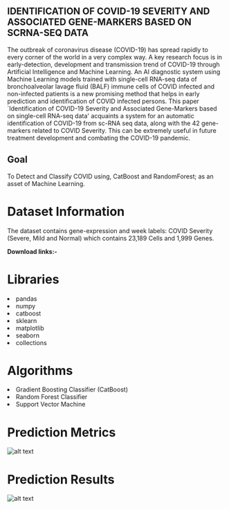 ## IDENTIFICATION OF COVID-19 SEVERITY AND ASSOCIATED GENE-MARKERS BASED ON SCRNA-SEQ DATA
The outbreak of coronavirus disease (COVID-19) has spread rapidly to every corner of the world in a very complex way. A key research focus is in early-detection, development and transmission trend of COVID-19 through Artificial Intelligence and Machine Learning. An AI diagnostic system using Machine Learning models trained with single-cell RNA-seq data of bronchoalveolar lavage fluid (BALF) immune cells of COVID infected and non-infected patients is a new promising method that helps in early prediction and identification of COVID infected persons. This paper `Identification of COVID-19 Severity and Associated Gene-Markers based on single-cell RNA-seq data' acquaints a system for an automatic identification of COVID-19 from sc-RNA seq data, along with the 42 gene-markers related to COVID Severity. This can be extremely useful in future treatment development and combating the COVID-19 pandemic.

## Goal
To Detect and Classify COVID using, CatBoost and RandomForest; as an asset of Machine Learning.

# Dataset Information

The dataset contains gene-expression and week labels: COVID Severity (Severe, Mild and Normal) which contains 23,189 Cells and 1,999 Genes.

**Download links:-** 


# Libraries

<li>pandas
<li>numpy
<li>catboost
<li>sklearn
<li>matplotlib
<li>seaborn
<li>collections

# Algorithms

<li>Gradient Boosting Classifier (CatBoost)
<li>Random Forest Classifier
<li>Support Vector Machine

# Prediction Metrics
![alt text](https://github.com/aekanshgoel/COVID_Detection_using_Radiography_Data/blob/main/summary-plot.png)

# Prediction Results
![alt text](https://github.com/aekanshgoel/COVID_Detection_using_Radiography_Data/blob/main/results.png)
